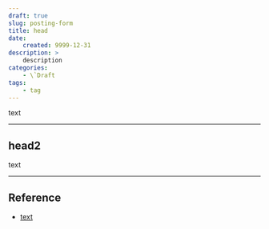```yaml
---
draft: true
slug: posting-form
title: head
date:
    created: 9999-12-31
description: >
    description
categories:
    - \`Draft
tags:
    - tag
---
```


text

<!-- more -->

---

## head2

text

---
## Reference
- [text]()